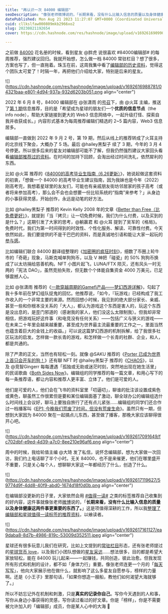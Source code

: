 ```yaml
---
title: "再认识一次 84000 编辑部"
seoDescription: "像张老师微博说的，「长期来看，没有什么比输入信息的质量以及身体健康这两件事更重要的东西了。」这是项值得深耕的工作，所以我整理了编辑部和星球值得一读标签的推荐资料，以飨读者。"
datePublished: Mon Aug 21 2023 11:27:07 GMT+0000 (Coordinated Universal Time)
cuid: cllkslfaw000809mkb2966xo2
slug: 20230821192654
cover: https://cdn.hashnode.com/res/hashnode/image/upload/v1692616909906/3c88e635-d938-414d-be1d-2e33e8dc6ec0.jpeg

---
```


之前做 [84000](https://t.zsxq.com/11juUrXYj) 花名册的时候，看到星友 ﻿﻿﻿﻿@胖虎﻿﻿﻿﻿ 说很喜欢 #84000编辑部# 的每周推荐，强烈建议回归。我就开始想，怎么做一档 84000 常驻栏目？想了很多，方案也写了，但一直拖着。珠玉在前，这周我集中看了[编辑部的历史资料](https://wx.zsxq.com/dweb2/index/columns/48844511125848)，觉得这个团队太可爱了！时隔一年，再把他们介绍给大家，特别是后来的星友。

![](https://cdn.hashnode.com/res/hashnode/image/upload/v1692616988781/04321baa-e801-4d94-937a-932d6203b051.png align="center")

2022 年 6 月 8 号，84000 编辑部在 ﻿﻿﻿@张潇雨﻿﻿﻿ 的[号召](https://t.zsxq.com/11zj3MSZO)下，由 ﻿﻿﻿@火耳﻿﻿﻿ 主编，推送了[第 1 期](https://t.zsxq.com/116LV99UL)信息推荐，目的是「希望成为星球的朋友们一个**优质的信息节点**（the info node），帮助大家链接到更大的 Web3 信息网络中，一起升级打怪、探索自我并收获成长。」内容形式基本为每周推荐编辑们精选的 2~5 篇内容，Web3 信息居多。

编辑部一直做到 2022 年 9 月 2 号，第 19 期，然后从线上的推荐转成了火耳主持的北京线下聚会，大概办了 5 场。最后 ﻿﻿﻿@hailey黑梨子﻿﻿﻿ 续了 3 期，今年的 3 月 4 号停更。所以很多后来的星友对编辑部可能不了解，但我仍然强烈建议大家回头看看[编辑部推荐过的资料](https://wx.zsxq.com/dweb2/index/columns/48844511125848)。在时间的加持下回顾，会淘出经过时间洗礼，依然犀利的东西。

比如 @火耳 推荐的《[84000的高考毕业生指南（6.26更新）](https://xwrnxa1tbj.feishu.cn/docx/doxcnA4AbaZf8zeX9zcInFTf6QB)》，她说起做这套资料的初衷，「想做一个 84000 的高考毕业生建议指南，因为我妹也是今年（2022）刚高考完，我想着星球里的友友们，可能也有亲戚朋友街坊邻居家的孩子高考（或者将来参加高考），那么会不会也会想要一份比较系统的“指南”来参考？」从身边的小事获得灵感，开始创作，永远是动笔的好方法。

比如 ﻿﻿﻿@hailey黑梨子﻿﻿﻿ 推荐的 Kevin Kelly 2008 年的文章《[Better than Free（比免费更好）](https://web.archive.org/web/20081209061435/http://tuxfans.com/2008/02/05/154/)》，就提到「当『拷贝』让一切免费时候，我们为什么付费，以及买到的是什么？」这期引发了大家的思考，﻿﻿﻿@躺赢君﻿﻿﻿ 和 ﻿﻿﻿@火耳﻿﻿﻿ 提到了吴军的《格局》。免费时代，我们为第一时间得到的时效性、个性化服务、解读、可靠性付费。今天依然如此，我们要提供的不是干巴巴的资料，而是真诚地引语和能让大家一起玩的[参与感](https://t.zsxq.com/11X9Bb3C3)。

比如编辑们联合 84000 翻译组整理的《[加密圈的疯狂时刻](https://xwrnxa1tbj.feishu.cn/wiki/wikcnZpJRf6i4IEnkSBwdKvXTve?useNewLarklet=1)》，细数了币圈上轮牛市的「奇葩」现象，马斯克喊单狗狗币，以及 V 神把「碰瓷」的 50% 狗狗币换成了以太坊捐给慈善机构。NFT 小图片起飞，LUNA/FTX 陨灭，还有风头一时无两的「宪法 DAO」，虽然竞拍失败，但无数个个体能自集资金 4000 万美元，已足够震撼人心。

比如 ﻿﻿﻿@张潇雨﻿﻿﻿ 推荐的《[一款穿越周期的Gamefi产品——梦幻西游详解](https://mirror.xyz/frostlam.eth/n01yyZtfS3GUQXSSka4re5X_lNOaLQN_Q_bzkJhscXc)》，勾起了我十多年前在梦幻组队捉鬼的回忆。他推荐说，「如今，『玩游戏』已经构成了我工作收入的一个非常主要的来源。然而回想小时候，我见到的绝大部分家长、亲威、甚至一些和你根本没关系的「大人」，都认为游戏这个东西是害人的，玩这个东西是没出息的，是歪门邪道的（感谢我的家人，他们没这么太限制我）。但我却非常相信，把游戏玩好这件事（和电竞没有任何关系）——包括广义与狭义的游戏——在未来二十年里会越来越重要，甚至成为世界最主流最重要的工作之一，里面当然也蕴含着巨大的金钱上的收益。」可以说这篇梦幻西游的机制拆解，给了我很多社区玩法的启发。怎样做一款长青的游戏，和怎样做一个长青的社群、企业，和人，都是共通的。

除了严肃的正文，当然也有轻松一刻。就像 ﻿﻿﻿@SAKU﻿﻿﻿ 推荐的《[Porter 已成为世界上首只会开车的狗！](https://weibo.com/tv/show/1034:4507679490506779)》还有聊 NFT 时 ﻿﻿﻿@hailey黑梨子﻿﻿﻿ 推荐的《[CHAOS](https://chaos.build/?continueFlag=91a823bc128940804f8418e8acf85e9b)》，以及 ﻿﻿﻿@竞智Gingerr﻿﻿﻿ 每每遭遇「孤独或无助或迷茫时刻，突然地出现在她生活里」的民谣歌曲《[Both Sides Now](https://m.weibo.cn/status/4795562053080480?sudaref=zxy84000.feishu.cn&display=0&retcode=6102)》。编辑组的同学推荐的每一篇文章，和用心写下的每一条推荐语，都让内容和推荐人更丰富、立体了。他们是可爱的人。

他们是可爱的人，他们会在飞书的资料室里「叨逼叨」，聊谁的批注该设置成紫色或黄色，聊虽然工作很累但是要和某位编辑面基了激动，聊全球办公的编辑组选什么时间线上会议好，聊马上要独自旅行了还有点儿紧张……编辑组的同学们还合作过一档播客叫《[EP1: 今晚我们荒废了时间，但没有荒废生命](https://www.xiaoyuzhoufm.com/episode/62b6b31ec71db0c038b7af35)》。虽然只有一期，但想到大家因为 84000 聚在一起搞点儿东西，甚至做了播客，那晚大家应该聊得很开心吧。

![](https://cdn.hashnode.com/res/hashnode/image/upload/v1692617091649/fc702dbf-e9ed-4d39-a7c0-8ee210e96af6.png align="center")

周中的时候，我给轮值主编 ﻿﻿﻿@大琦﻿﻿﻿ 发了私信，说怀念编辑部，想为大家做一次回访，我们约上电话聊了半个小时。无关 84000，也不是来催更，他们在哪里盛开不重要，只是关心每个人，想聊聊大家这一年都经历了什么，创造了什么。

![](https://cdn.hashnode.com/res/hashnode/image/upload/v1692617119627/59774d9f-4dd8-40f9-abd0-1674d18f0d0b.png align="center")

在编辑部没更新的日子里，大家依然会用 [#值得一读#](https://wx.zsxq.com/dweb2/index/tags/%E5%80%BC%E5%BE%97%E4%B8%80%E8%AF%BB/15522244512822) 之类的标签推荐自己收集到的好内容，这件事就像张老师[微博](https://weibo.com/1977585731/GiroJoj4G)说的，「**长期来看，没有什么比输入信息的质量以及身体健康这两件事更重要的东西了。**」这是项值得深耕的工作，所以我[整理了编辑部和星球值得一读标签的推荐资料](https://zxy84000.feishu.cn/share/base/view/shrcn3JnXrXfpKMpv4jQRBeWd4d)，以飨读者。

![](https://cdn.hashnode.com/res/hashnode/image/upload/v1692617161127/ea9daba8-8d7b-4986-819c-53009d352511.jpeg align="center")

星球还有很多玩意儿我们在研究，比如上文提到的[常驻栏目](https://t.zsxq.com/11zj3MSZO)形态，还有张老师提过的[星球货币 love](https://zxy84000.feishu.cn/share/base/form/shrcnq7BEX6gSF8DtrlN1eeKThg)，以及我们小团队想做的[星友采访](https://t.zsxq.com/11WnKYMZc)……想法很多，目的都是希望大家放轻松，能在 84000 玩儿起来——一起赚钱，共同创造，彼此治愈。但我发现所有形式和机制的设计，都不如「身体力行」重要。像张老师连更一个月的「[每天写写](https://wx.zsxq.com/dweb2/index/tags/%E6%AF%8F%E5%A4%A9%E5%86%99%E5%86%99/48888152422518)」，他向大家展示他在做什么，就影响了这么多星友自愿参与，榜样的力量啊。还是《小王子》里那句话，「如果你想造一艘船，教他们如何渴望大海就够了。」

所以不妨忘记外在机制和刺激，只是**真实的记录你自己**。写你今天遇到的人和事，写你从身边小事获得的灵感，写你读过看过的好文章。你是「榜样」，你是不需要被允许加入的「编辑部」成员，你是某人心中的大海 🌊